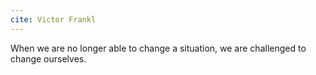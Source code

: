 ```yaml
---
cite: Victor Frankl
---
```


When we are no longer able to change a situation, we are challenged to change ourselves.

